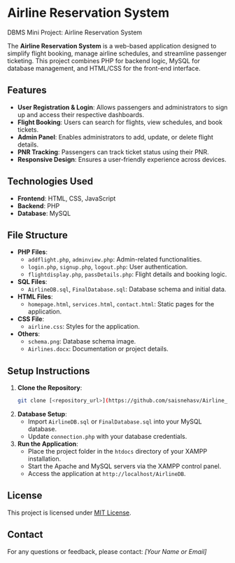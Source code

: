 # Airline Reservation System
DBMS Mini Project: Airline Reservation System

The **Airline Reservation System** is a web-based application designed to simplify flight booking, manage airline schedules, and streamline passenger ticketing. This project combines PHP for backend logic, MySQL for database management, and HTML/CSS for the front-end interface.

## Features

- **User Registration & Login**: Allows passengers and administrators to sign up and access their respective dashboards.
- **Flight Booking**: Users can search for flights, view schedules, and book tickets.
- **Admin Panel**: Enables administrators to add, update, or delete flight details.
- **PNR Tracking**: Passengers can track ticket status using their PNR.
- **Responsive Design**: Ensures a user-friendly experience across devices.

## Technologies Used

- **Frontend**: HTML, CSS, JavaScript
- **Backend**: PHP
- **Database**: MySQL

## File Structure

- **PHP Files**:
  - `addflight.php`, `adminview.php`: Admin-related functionalities.
  - `login.php`, `signup.php`, `logout.php`: User authentication.
  - `flightdisplay.php`, `passDetails.php`: Flight details and booking logic.
- **SQL Files**:
  - `AirlineDB.sql`, `FinalDatabase.sql`: Database schema and initial data.
- **HTML Files**:
  - `homepage.html`, `services.html`, `contact.html`: Static pages for the application.
- **CSS File**:
  - `airline.css`: Styles for the application.
- **Others**:
  - `schema.png`: Database schema image.
  - `Airlines.docx`: Documentation or project details.

## Setup Instructions

1. **Clone the Repository**:
   ```bash
   git clone [<repository_url>](https://github.com/saisnehasv/Airline_Reservation_System)
   ```
2. **Database Setup**:
   - Import `AirlineDB.sql` or `FinalDatabase.sql` into your MySQL database.
   - Update `connection.php` with your database credentials.
3. **Run the Application**:
   - Place the project folder in the `htdocs` directory of your XAMPP installation.
   - Start the Apache and MySQL servers via the XAMPP control panel.
   - Access the application at `http://localhost/AirlineDB`.

## License

This project is licensed under [MIT License](LICENSE).

## Contact

For any questions or feedback, please contact: *[Your Name or Email]*

